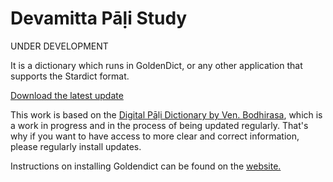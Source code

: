 # Devamitta Pāḷi Study

UNDER DEVELOPMENT

It is a dictionary which runs in GoldenDict, or any other application that supports the Stardict format.

[Download the latest update](https://github.com/sasanarakkha/study-tools/releases/latest/download/dps.zip)

This work is based on the [Digital Pāḷi Dictionary by Ven. Bodhirasa](https://digitalpalidictionary.github.io/), which is a work in progress and in the process of being updated regularly. That's why if you want to have access to more clear and correct information, please regularly install updates.

 Instructions on installing Goldendict can be found on the [website.](https://digitalpalidictionary.github.io/titlepage.html)
